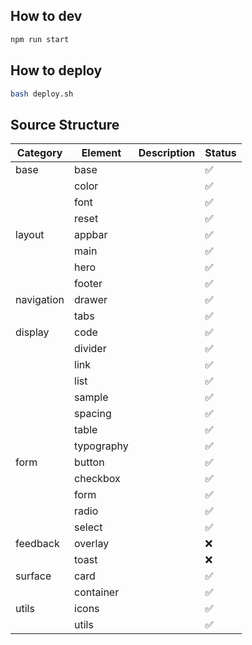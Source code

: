 ## How to dev

```bash
npm run start
```

## How to deploy

```bash
bash deploy.sh
```

## Source Structure

| Category   | Element    | Description | Status |
| ---------- | ---------- | ----------- | ------ |
| base       | base       |             | ✅     |
|            | color      |             | ✅     |
|            | font       |             | ✅     |
|            | reset      |             | ✅     |
| layout     | appbar     |             | ✅     |
|            | main       |             | ✅     |
|            | hero       |             | ✅     |
|            | footer     |             | ✅     |
| navigation | drawer     |             | ✅     |
|            | tabs       |             | ✅     |
| display    | code       |             | ✅     |
|            | divider    |             | ✅     |
|            | link       |             | ✅     |
|            | list       |             | ✅     |
|            | sample     |             | ✅     |
|            | spacing    |             | ✅     |
|            | table      |             | ✅     |
|            | typography |             | ✅     |
| form       | button     |             | ✅     |
|            | checkbox   |             | ✅     |
|            | form       |             | ✅     |
|            | radio      |             | ✅     |
|            | select     |             | ✅     |  |
| feedback   | overlay    |             | ❌     |
|            | toast      |             | ❌     |
| surface    | card       |             | ✅     |
|            | container  |             | ✅     |
| utils      | icons      |             | ✅     |
|            | utils      |             | ✅     |
